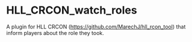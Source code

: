 # HLL_CRCON_watch_roles
A plugin for HLL CRCON (https://github.com/MarechJ/hll_rcon_tool) that inform players about the role they took.
